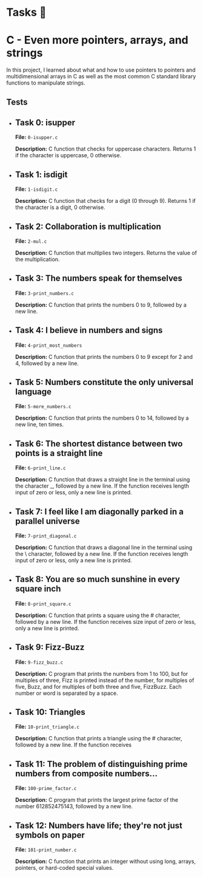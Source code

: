 <h1>Tasks 📃</h1>
<h1>C - Even more pointers, arrays, and strings</h1>
<p>In this project, I learned about what and how to use pointers to pointers and multidimensional arrays in C as well as the most common C standard library functions to manipulate strings.</p>
<h2>Tests</h2>
<ul>
    <li>
        <h2>Task 0: isupper</h2>
        <p><strong>File:</strong> <code>0-isupper.c</code></p>
        <p><strong>Description:</strong> C function that checks for uppercase characters. Returns 1 if the character is uppercase, 0 otherwise.</p>
    </li>
    <li>
        <h2>Task 1: isdigit</h2>
        <p><strong>File:</strong> <code>1-isdigit.c</code></p>
        <p><strong>Description:</strong> C function that checks for a digit (0 through 9). Returns 1 if the character is a digit, 0 otherwise.</p>
    </li>
    <li>
        <h2>Task 2: Collaboration is multiplication</h2>
        <p><strong>File:</strong> <code>2-mul.c</code></p>
        <p><strong>Description:</strong> C function that multiplies two integers. Returns the value of the multiplication.</p>
    </li>
    <li>
        <h2>Task 3: The numbers speak for themselves</h2>
        <p><strong>File:</strong> <code>3-print_numbers.c</code></p>
        <p><strong>Description:</strong> C function that prints the numbers 0 to 9, followed by a new line.</p>
    </li>
    <li>
        <h2>Task 4: I believe in numbers and signs</h2>
        <p><strong>File:</strong> <code>4-print_most_numbers</code></p>
        <p><strong>Description:</strong> C function that prints the numbers 0 to 9 except for 2 and 4, followed by a new line.</p>
    </li>
    <li>
        <h2>Task 5: Numbers constitute the only universal language</h2>
        <p><strong>File:</strong> <code>5-more_numbers.c</code></p>
        <p><strong>Description:</strong> C function that prints the numbers 0 to 14, followed by a new line, ten times.</p>
    </li>
    <li>
        <h2>Task 6: The shortest distance between two points is a straight line</h2>
        <p><strong>File:</strong> <code>6-print_line.c</code></p>
        <p><strong>Description:</strong> C function that draws a straight line in the terminal using the character _, followed by a new line. If the function receives length input of zero or less, only a new line is printed.</p>
    </li>
    <li>
        <h2>Task 7: I feel like I am diagonally parked in a parallel universe</h2>
        <p><strong>File:</strong> <code>7-print_diagonal.c</code></p>
        <p><strong>Description:</strong> C function that draws a diagonal line in the terminal using the \ character, followed by a new line. If the function receives length input of zero or less, only a new line is printed.</p>
    </li>
    <li>
        <h2>Task 8: You are so much sunshine in every square inch</h2>
        <p><strong>File:</strong> <code>8-print_square.c</code></p>
        <p><strong>Description:</strong> C function that prints a square using the # character, followed by a new line. If the function receives size input of zero or less, only a new line is printed.</p>
    </li>
    <li>
        <h2>Task 9: Fizz-Buzz</h2>
        <p><strong>File:</strong> <code>9-fizz_buzz.c</code></p>
        <p><strong>Description:</strong> C program that prints the numbers from 1 to 100, but for multiples of three, Fizz is printed instead of the number, for multiples of five, Buzz, and for multiples of both three and five, FizzBuzz. Each number or word is separated by a space.</p>
    </li>
    <li>
        <h2>Task 10: Triangles</h2>
        <p><strong>File:</strong> <code>10-print_triangle.c</code></p>
        <p><strong>Description:</strong> C function that prints a triangle using the # character, followed by a new line. If the function receives
    </li>
    <li>
        <h2>Task 11: The problem of distinguishing prime numbers from composite numbers...</h2>
        <p><strong>File:</strong> <code>100-prime_factor.c</code></p>
        <p><strong>Description:</strong> C program that prints the largest prime factor of the number 612852475143, followed by a new line.</p>
    </li>
    <li>
        <h2>Task 12: Numbers have life; they're not just symbols on paper</h2>
        <p><strong>File:</strong> <code>101-print_number.c</code></p>
        <p><strong>Description:</strong> C function that prints an integer without using long, arrays, pointers, or hard-coded special values.</p>
    </li>
</ul>
